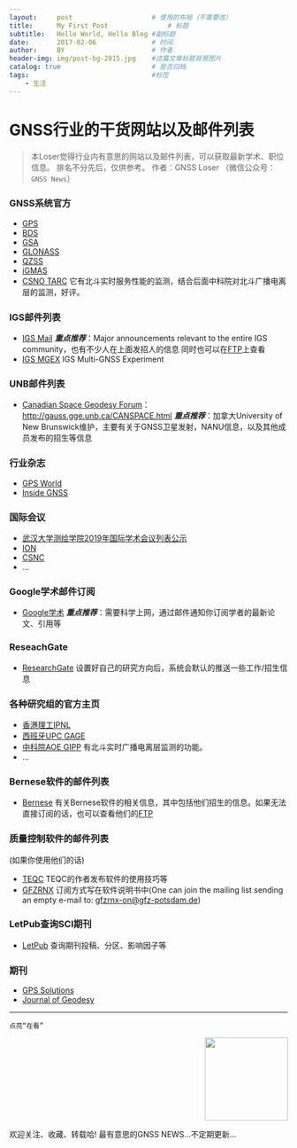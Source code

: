 ```yaml
---
layout:     post   				    # 使用的布局（不需要改）
title:      My First Post 				# 标题 
subtitle:   Hello World, Hello Blog #副标题
date:       2017-02-06 				# 时间
author:     BY 						# 作者
header-img: img/post-bg-2015.jpg 	#这篇文章标题背景图片
catalog: true 						# 是否归档
tags:								#标签
    - 生活
---
```



# GNSS行业的干货网站以及邮件列表

>本Loser觉得行业内有意思的网站以及邮件列表，可以获取最新学术、职位信息。
排名不分先后，仅供参考。
>作者：GNSS Loser （微信公众号：`GNSS News`）

### GNSS系统官方
- [GPS](https://www.gps.gov/)
- [BDS](http://beidou.gov.cn/)
- [GSA](https://galileognss.eu/)
- [GLONASS](http://www.glonass-svoevp.ru/index.php?option=com_content&view=article&id=146&Itemid=305&lang=en)
- [QZSS](https://qzss.go.jp/en/)
- [iGMAS](http://www.igmas.org/)
- [CSNO TARC](http://www.csno-tarc.cn/)
它有北斗实时服务性能的监测，结合后面中科院对北斗广播电离层的监测，好评。

### IGS邮件列表
- [IGS Mail](https://lists.igs.org/mailman/listinfo/igsmail)
***重点推荐***：Major announcements relevant to the entire IGS community，也有不少人在上面发招人的信息
同时也可以在[FTP](https://lists.igs.org/pipermail/igsmail/)上查看
- [IGS MGEX](https://lists.igs.org/mailman/listinfo/igs-mgex)
IGS Multi-GNSS Experiment

### UNB邮件列表
- [Canadian Space Geodesy Forum](http://gauss.gge.unb.ca/CANSPACE.html)：http://gauss.gge.unb.ca/CANSPACE.html
***重点推荐***：加拿大University of New Brunswick维护，主要有关于GNSS卫星发射，NANU信息，以及其他成员发布的招生等信息

### 行业杂志
- [GPS World](https://www.gpsworld.com/)
- [Inside GNSS](https://insidegnss.com/)

### 国际会议
- [武汉大学测绘学院2019年国际学术会议列表公示](http://main.sgg.whu.edu.cn/jiaoxue/yanjiusheng/2019/0221/4062.html)
- [ION](https://www.ion.org/)
- [CSNC](https://beidou.org/)
- ...

### Google学术邮件订阅
- [Google学术](https://scholar.google.com/)
***重点推荐***：需要科学上网，通过邮件通知你订阅学者的最新论文、引用等

### ReseachGate
- [ResearchGate](https://www.researchgate.net)
设置好自己的研究方向后，系统会默认的推送一些工作/招生信息

### 各种研究组的官方主页
- [香港理工IPNL](https://www.polyu-ipn-lab.com/)
- [西班牙UPC GAGE](https://gage.upc.edu/)
- [中科院AOE GIPP](http://www.gipp.org.cn/prolist/10/)
有北斗实时广播电离层监测的功能。
- ...

### Bernese软件的邮件列表
- [Bernese](http://www.bernese.unibe.ch/support/)
有关Bernese软件的相关信息，其中包括他们招生的信息。如果无法直接订阅的话，也可以查看他们的[FTP](http://www.bernese.unibe.ch/bswmail.php)

### 质量控制软件的邮件列表
(如果你使用他们的话)
- [TEQC](https://www.unavco.org/software/data-processing/teqc/teqc.html)
TEQC的作者发布软件的使用技巧等
- [GFZRNX](http://semisys.gfz-potsdam.de/semisys/scripts/download/index.php)
订阅方式写在软件说明书中(One can join the mailing list sending an empty e-mail to: gfzrnx-on@gfz-potsdam.de)

### LetPub查询SCI期刊
- [LetPub](https://www.letpub.com.cn/index.php?page=journalapp&view=search)
查询期刊投稿、分区、影响因子等

### 期刊
- [GPS Solutions](https://www.springer.com/journal/10291)
- [Journal of Geodesy](https://www.springer.com/journal/190)

---
`点亮“在看”`

<div align=right><img width = '150' height ='150' src="https://i.imgur.com/oMvpN6k.png"/></div>

欢迎关注、收藏、转载哈!
最有意思的GNSS NEWS…不定期更新…
